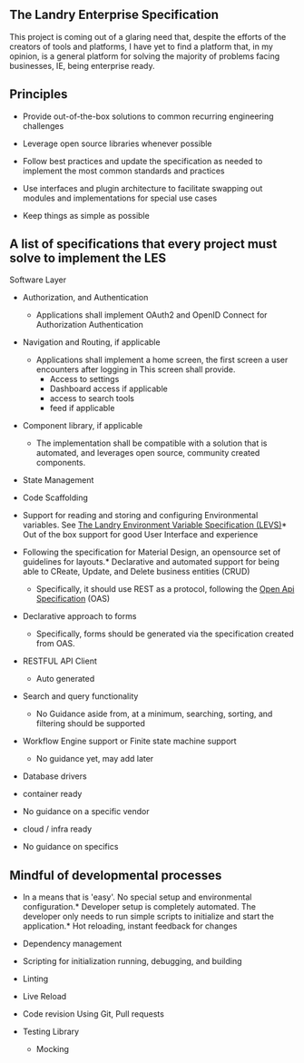 ## The Landry Enterprise Specification



This project is coming out of a glaring need that, despite the efforts of the creators of tools and platforms, I have yet to find a platform that, in my opinion, is a general platform for solving the majority of problems facing businesses, IE, being enterprise ready.

## Principles


* Provide out-of-the-box solutions to common recurring engineering challenges

* Leverage open source libraries whenever possible

* Follow best practices and update the specification as needed to implement the most common standards and practices

* Use interfaces and plugin architecture to facilitate swapping out modules and implementations for special use cases

* Keep things as simple as possible

## A list of specifications that every project must solve to implement the LES



Software Layer

* Authorization, and Authentication
  * Applications shall implement OAuth2 and OpenID Connect for Authorization Authentication

* Navigation and Routing, if applicable
	* Applications shall implement a home screen, the first screen a user encounters after logging in This screen shall provide.
		* Access to settings
		* Dashboard access if applicable
		* access to search tools
		* feed if applicable

* Component library, if applicable
  * The implementation shall be compatible with a solution that is automated, and leverages open source, community created components.

* State Management

* Code Scaffolding

* Support for reading and storing and configuring Environmental variables. See [The Landry Environment Variable Specification (LEVS)](https://github.com/MiLandry/Landry-Enterprise-Specification/blob/main/LEVS/landry-environment-variables-specfification.readme.md)* Out of the box support for good User Interface and experience

* Following the specification for Material Design, an opensource set of guidelines for layouts.* Declarative and automated support for being able to CReate, Update, and Delete business entities (CRUD)

  * Specifically, it should use REST as a protocol, following the [Open Api Specification](https://swagger.io/resources/open-api/) (OAS)

* Declarative approach to forms

  * Specifically, forms should be generated via the specification created from OAS.

* RESTFUL API Client
  * Auto generated

* Search and query functionality

  * No Guidance aside from, at a minimum, searching, sorting, and filtering should be supported

* Workflow Engine support or Finite state machine support

  * No guidance yet, may add later

* Database drivers

* container ready

* No guidance on a specific vendor

* cloud / infra ready

* No guidance on specifics

## Mindful of developmental processes

* In a means that is 'easy'. No special setup and environmental configuration.* Developer setup is completely automated. The developer only needs to run simple scripts to initialize and start the application.* Hot reloading, instant feedback for changes

* Dependency management

* Scripting for initialization running, debugging, and building

* Linting

* Live Reload

* Code revision Using Git, Pull requests

* Testing Library

  * Mocking

